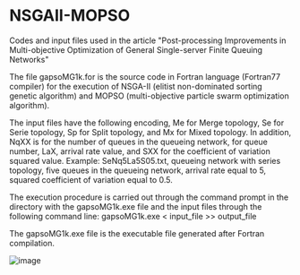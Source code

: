 # NSGAII-MOPSO
Codes and input files used in the article "Post-processing Improvements in Multi-objective Optimization of General Single-server Finite Queuing Networks"

The file gapsoMG1k.for is the source code in Fortran language (Fortran77 compiler) for the execution of NSGA-II (elitist non-dominated sorting genetic algorithm) and MOPSO (multi-objective particle swarm optimization algorithm).

The input files have the following encoding, Me for Merge topology, Se for Serie topology, Sp for Split topology, and Mx for Mixed topology. In addition, NqXX is for the number of queues in the queueing network, for queue number, LaX, arrival rate value, and SXX for the coefficient of variation squared value. Example: SeNq5La5S05.txt, queueing network with series topology, five queues in the queueing network, arrival rate equal to 5, squared coefficient of variation equal to 0.5.

The execution procedure is carried out through the command prompt in the directory with the gapsoMG1k.exe file and the input files through the following command line: gapsoMG1k.exe < input_file >> output_file

The gapsoMG1k.exe file is the executable file generated after Fortran compilation.

![image](https://user-images.githubusercontent.com/120497714/207408147-40d8b531-2b7b-439b-8100-0a96ce054a1b.png)
